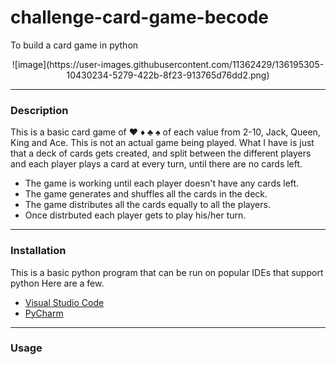 # challenge-card-game-becode
To build a card game in python
<p align="center">
![image](https://user-images.githubusercontent.com/11362429/136195305-10430234-5279-422b-8f23-913765d76dd2.png)
</p>

***
### Description
This is a basic card game of ♥ ♦ ♣ ♠ of each value from 2-10, Jack, Queen, King and Ace. 
This is not an actual game being played. What I have is just that a deck of cards gets created, and split between the different players and each player plays a card at every turn, until there are no cards left.

- The game is working until each player doesn't have any cards left.
- The game generates and shuffles all the cards in the deck.
- The game distributes all the cards equally to all the players.
- Once distrbuted each player gets to play his/her turn.

***
### Installation
This is a basic python program that can be run on popular IDEs that support python
Here are a few.
- [Visual Studio Code](https://code.visualstudio.com/)
- [PyCharm](https://www.jetbrains.com/pycharm/)

***
### Usage


